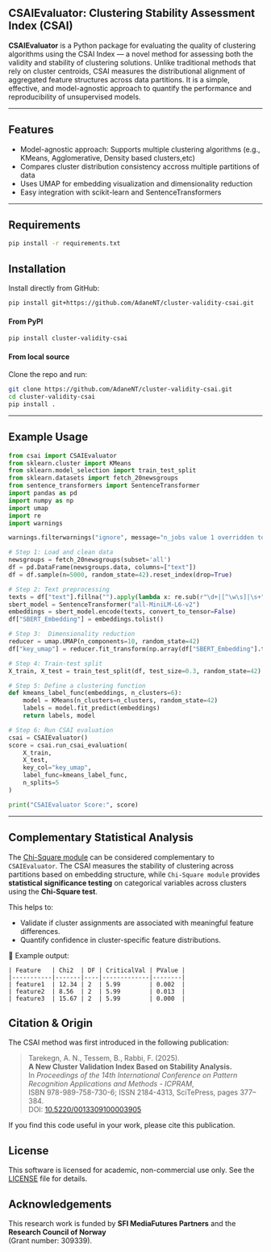 ## CSAIEvaluator: Clustering Stability Assessment Index (CSAI)

**CSAIEvaluator** is a Python package for evaluating the quality of clustering algorithms using the CSAI Index — a novel method for assessing both the validity and stability of clustering solutions. Unlike traditional methods that rely on cluster centroids, CSAI measures the distributional alignment of aggregated feature structures across data partitions. It is a simple, effective, and model-agnostic approach to quantify the performance and reproducibility of unsupervised models.

---

## Features
- Model-agnostic approach: Supports multiple clustering algorithms (e.g., KMeans, Agglomerative, Density based clusters,etc)
- Compares cluster distribution consistency accross multiple partitions of data
- Uses UMAP for embedding visualization and dimensionality reduction    
- Easy integration with scikit-learn and SentenceTransformers  
---
## Requirements

```bash
pip install -r requirements.txt
```

## Installation

Install directly from GitHub:

```bash
pip install git+https://github.com/AdaneNT/cluster-validity-csai.git
```

#### From  PyPI
```bash
pip install cluster-validity-csai
```
#### From local source  
Clone the repo and run:

```bash
git clone https://github.com/AdaneNT/cluster-validity-csai.git
cd cluster-validity-csai
pip install .
```

---

## Example Usage

```python
from csai import CSAIEvaluator
from sklearn.cluster import KMeans
from sklearn.model_selection import train_test_split
from sklearn.datasets import fetch_20newsgroups
from sentence_transformers import SentenceTransformer
import pandas as pd
import numpy as np
import umap
import re
import warnings

warnings.filterwarnings("ignore", message="n_jobs value 1 overridden to 1 by setting random_state*", category=UserWarning)

# Step 1: Load and clean data 
newsgroups = fetch_20newsgroups(subset='all')
df = pd.DataFrame(newsgroups.data, columns=["text"])
df = df.sample(n=5000, random_state=42).reset_index(drop=True)

# Step 2: Text preprocessing 
texts = df["text"].fillna("").apply(lambda x: re.sub(r"\d+|[^\w\s]|\s+", " ", x.lower()).strip()).tolist()
sbert_model = SentenceTransformer("all-MiniLM-L6-v2")
embeddings = sbert_model.encode(texts, convert_to_tensor=False)
df["SBERT_Embedding"] = embeddings.tolist()

# Step 3:  Dimensionality reduction 
reducer = umap.UMAP(n_components=10, random_state=42)
df["key_umap"] = reducer.fit_transform(np.array(df["SBERT_Embedding"].tolist())).tolist()

# Step 4: Train-test split
X_train, X_test = train_test_split(df, test_size=0.3, random_state=42)

# Step 5: Define a clustering function
def kmeans_label_func(embeddings, n_clusters=6):
    model = KMeans(n_clusters=n_clusters, random_state=42)
    labels = model.fit_predict(embeddings)
    return labels, model

# Step 6: Run CSAI evaluation
csai = CSAIEvaluator()
score = csai.run_csai_evaluation(
    X_train,
    X_test,
    key_col="key_umap",
    label_func=kmeans_label_func,
    n_splits=5
)

print("CSAIEvaluator Score:", score)
```

---
## Complementary Statistical Analysis

The [Chi-Square module](https://github.com/AdaneNT/cluster-validity-csai/tree/main/chi_square_test.py) can be considered complementary to `CSAIEvaluator`. The CSAI measures the stability of clustering across partitions based on embedding structure, while `Chi-Square module` provides **statistical significance testing** on categorical variables across clusters using the **Chi-Square test**.

This helps to:
- Validate if cluster assignments are associated with meaningful feature differences.
- Quantify confidence in cluster-specific feature distributions.

📘 Example output:
```
| Feature   | Chi2  | DF | CriticalVal | PValue |
|-----------|-------|----|-------------|--------|
| feature1  | 12.34 | 2  | 5.99        | 0.002  |
| feature2  | 8.56  | 2  | 5.99        | 0.013  |
| feature3  | 15.67 | 2  | 5.99        | 0.000  |
```
## Citation & Origin

The CSAI method was first introduced in the following publication:
> Tarekegn, A. N., Tessem, B., Rabbi, F. (2025).  
> **A New Cluster Validation Index Based on Stability Analysis.**  
> In *Proceedings of the 14th International Conference on Pattern Recognition Applications and Methods - ICPRAM*,  
> ISBN 978-989-758-730-6; ISSN 2184-4313, SciTePress, pages 377–384.  
> DOI: [10.5220/0013309100003905](https://doi.org/10.5220/0013309100003905)

If you find this code useful in your work, please cite this publication.

## License

This software is licensed for academic, non-commercial use only. See the [LICENSE](./LICENSE) file for details.

## Acknowledgements

This research work is funded by **SFI MediaFutures Partners** and the **Research Council of Norway**  
(Grant number: 309339).

